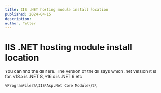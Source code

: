 ```yaml
---
title: IIS .NET hosting module install location
published: 2024-04-15
description:
author: Petter
---
```

# IIS .NET hosting module install location

You can find the dll here. The version of the dll says which .net version it is for. v18.x is .NET 8, v16.x is .NET 6 etc
```shell
%ProgramFiles%\IIS\Asp.Net Core Module\V2\
```
